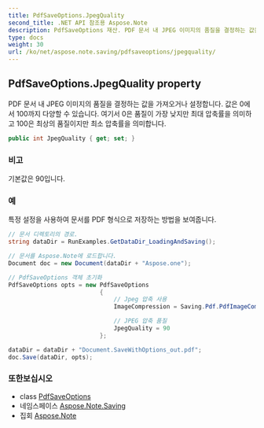 ```yaml
---
title: PdfSaveOptions.JpegQuality
second_title: .NET API 참조용 Aspose.Note
description: PdfSaveOptions 재산. PDF 문서 내 JPEG 이미지의 품질을 결정하는 값을 가져오거나 설정합니다. 값은 0에서 100까지 다양할 수 있습니다. 여기서 0은 품질이 가장 낮지만 최대 압축률을 의미하고 100은 최상의 품질이지만 최소 압축률을 의미합니다.
type: docs
weight: 30
url: /ko/net/aspose.note.saving/pdfsaveoptions/jpegquality/
---
```

## PdfSaveOptions.JpegQuality property

PDF 문서 내 JPEG 이미지의 품질을 결정하는 값을 가져오거나 설정합니다. 값은 0에서 100까지 다양할 수 있습니다. 여기서 0은 품질이 가장 낮지만 최대 압축률을 의미하고 100은 최상의 품질이지만 최소 압축률을 의미합니다.

```csharp
public int JpegQuality { get; set; }
```

### 비고

기본값은 90입니다.

### 예

특정 설정을 사용하여 문서를 PDF 형식으로 저장하는 방법을 보여줍니다.

```csharp
// 문서 디렉토리의 경로.
string dataDir = RunExamples.GetDataDir_LoadingAndSaving();

// 문서를 Aspose.Note에 로드합니다.
Document doc = new Document(dataDir + "Aspose.one");

// PdfSaveOptions 객체 초기화
PdfSaveOptions opts = new PdfSaveOptions
                          {
                              // Jpeg 압축 사용
                              ImageCompression = Saving.Pdf.PdfImageCompression.Jpeg,

                              // JPEG 압축 품질
                              JpegQuality = 90
                          };

dataDir = dataDir + "Document.SaveWithOptions_out.pdf";
doc.Save(dataDir, opts);
```

### 또한보십시오

* class [PdfSaveOptions](../)
* 네임스페이스 [Aspose.Note.Saving](../../pdfsaveoptions/)
* 집회 [Aspose.Note](../../../)


